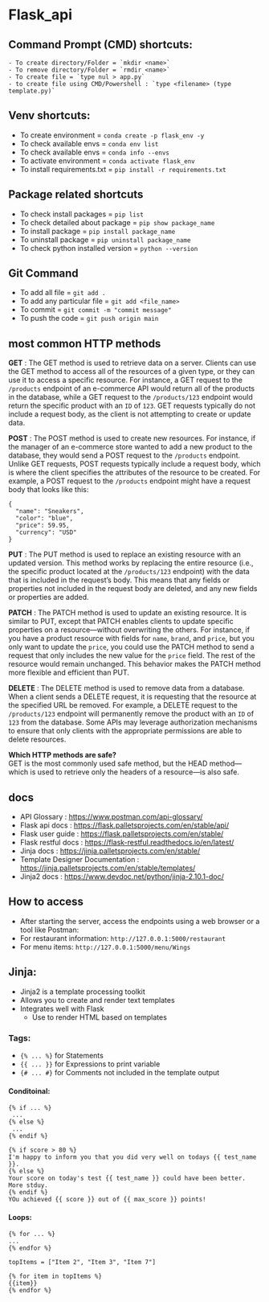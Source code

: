 # Flask_api


## Command Prompt (CMD) shortcuts:

```
- To create directory/Folder = `mkdir <name>`
- To remove directory/Folder = `rmdir <name>`
- To create file = `type nul > app.py`
- to create file using CMD/Powershell : `type <filename> (type template.py)`

```

## Venv shortcuts:


- To create environment = `conda create -p flask_env -y`
- To check available envs = `conda env list`
- To check available envs = `conda info --envs`
- To activate environment = `conda activate flask_env`
- To install requirements.txt = `pip install -r requirements.txt`


## Package related shortcuts

- To check install packages = `pip list`
- To check detailed about package = `pip show package_name`
- To install package = `pip install package_name`
- To uninstall package = `pip uninstall package_name`
- To check python installed version = `python --version`

## Git Command

- To add all file = `git add .`
- To add any particular file = `git add <file_name>`
- To commit = `git commit -m "commit message"`
- To push the code = `git push origin main`

## most common HTTP methods

**GET** : The GET method is used to retrieve data on a server. Clients can use the GET method to access all of the resources of a given type, or they can use it to access a specific resource. For instance, a GET request to the `/products` endpoint of an e-commerce API would return all of the products in the database, while a GET request to the `/products/123` endpoint would return the specific product with an `ID` of `123`. GET requests typically do not include a request body, as the client is not attempting to create or update data.

**POST** : The POST method is used to create new resources. For instance, if the manager of an e-commerce store wanted to add a new product to the database, they would send a POST request to the `/products` endpoint. Unlike GET requests, POST requests typically include a request body, which is where the client specifies the attributes of the resource to be created. For example, a POST request to the `/products` endpoint might have a request body that looks like this:

```API
{
  "name": "Sneakers",
  "color": "blue",
  "price": 59.95,
  "currency": "USD"
}
```

**PUT** : The PUT method is used to replace an existing resource with an updated version. This method works by replacing the entire resource (i.e., the specific product located at the `/products/123` endpoint) with the data that is included in the request’s body. This means that any fields or properties not included in the request body are deleted, and any new fields or properties are added.

**PATCH** : The PATCH method is used to update an existing resource. It is similar to PUT, except that PATCH enables clients to update specific properties on a resource—without overwriting the others. For instance, if you have a product resource with fields for `name`, `brand`, and `price`, but you only want to update the `price`, you could use the PATCH method to send a request that only includes the new value for the `price` field. The rest of the resource would remain unchanged. This behavior makes the PATCH method more flexible and efficient than PUT.

**DELETE** : The DELETE method is used to remove data from a database. When a client sends a DELETE request, it is requesting that the resource at the specified URL be removed. For example, a DELETE request to the `/products/123` endpoint will permanently remove the product with an `ID` of `123` from the database. Some APIs may leverage authorization mechanisms to ensure that only clients with the appropriate permissions are able to delete resources.

**Which HTTP methods are safe?**<br>
GET is the most commonly used safe method, but the HEAD method—which is used to retrieve only the headers of a resource—is also safe.



## docs

- API Glossary : https://www.postman.com/api-glossary/
- Flask api docs : https://flask.palletsprojects.com/en/stable/api/
- Flask user guide : https://flask.palletsprojects.com/en/stable/
- Flask restful docs : https://flask-restful.readthedocs.io/en/latest/
- Jinja docs : https://jinja.palletsprojects.com/en/stable/
- Template Designer Documentation : https://jinja.palletsprojects.com/en/stable/templates/
- Jinja2 docs : https://www.devdoc.net/python/jinja-2.10.1-doc/


## How to access

- After starting the server, access the endpoints using a web browser or a tool like Postman:
- For restaurant information: `http://127.0.0.1:5000/restaurant`
- For menu items: `http://127.0.0.1:5000/menu/Wings`


## Jinja:

- Jinja2 is a template processing toolkit
- Allows you to create and render text templates
- Integrates well with Flask
    - Use to render HTML based on templates

### Tags:

- `{% ... %}` for Statements
- `{{ ... }}` for Expressions to print variable
- `{# ... #}` for Comments not included in the template output

#### Conditoinal:

```
{% if ... %}
 ...
{% else %}
 ...
{% endif %}
```

```
{% if score > 80 %}
I'm happy to inform you that you did very well on todays {{ test_name }}.
{% else %}
Your score on today's test {{ test_name }} could have been better. More stduy.
{% endif %}
YOu achieved {{ score }} out of {{ max_score }} points!
```

#### Loops:

```
{% for ... %}
... 
{% endfor %}
```

```
topItems = ["Item 2", "Item 3", "Item 7"]

{% for item in topItems %}
{{item}}
{% endfor %}
```

